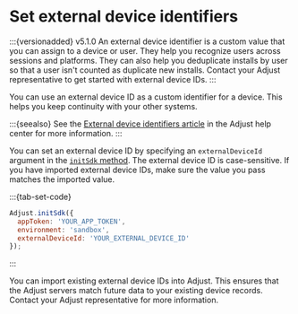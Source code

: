 # Set external device identifiers

:::{versionadded} v5.1.0
An external device identifier is a custom value that you can assign to a device or user. They help you recognize users across sessions and platforms. They can also help you deduplicate installs by user so that a user isn't counted as duplicate new installs. Contact your Adjust representative to get started with external device IDs.
:::

You can use an external device ID as a custom identifier for a device. This helps you keep continuity with your other systems.

:::{seealso}
See the [External device identifiers article](https://help.adjust.com/en/article/external-device-identifiers) in the Adjust help center for more information.
:::

You can set an external device ID by specifying an `externalDeviceId` argument in the [`initSdk` method](#web-initsdk-invocation). The external device ID is case-sensitive. If you have imported external device IDs, make sure the value you pass matches the imported value.

:::{tab-set-code}

```javascript
Adjust.initSdk({
  appToken: 'YOUR_APP_TOKEN',
  environment: 'sandbox',
  externalDeviceId: 'YOUR_EXTERNAL_DEVICE_ID'
});
```

:::

You can import existing external device IDs into Adjust. This ensures that the Adjust servers match future data to your existing device records. Contact your Adjust representative for more information.
